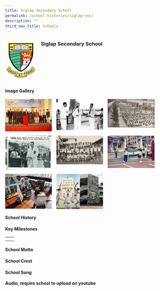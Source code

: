 ```yaml
---
title: Siglap Secondary School
permalink: /school-histories/siglap-sec/
description: ""
third_nav_title: Schools
---
```

<img src="/images/siglapsec1.jpg" style="width:20%;margin-right:15px;" align = "left">

### **Siglap Secondary School**

<br clear="left">

#### **Image Gallery**

<p><a href="https://staging.d1yxymztqoj7qn.amplifyapp.com/images/siglapsec2.jpg">  
<img src="/images/siglapsec2.jpg" style="width:30%;margin-right:15px;" align = "left">
</a></p>

<p><a href="https://staging.d1yxymztqoj7qn.amplifyapp.com/images/siglapsec3.jpg">  
<img src="/images/siglapsec3.jpg" style="width:30%;margin-right:15px;" align = "left">
</a></p>

<p><a href="https://staging.d1yxymztqoj7qn.amplifyapp.com/images/siglapsec4.jpg">  
<img src="/images/siglapsec4.jpg" style="width:30%;margin-right:15px;" align = "left">
</a></p>

<br clear="left">

<p><a href="https://staging.d1yxymztqoj7qn.amplifyapp.com/images/siglapsec5.jpg">  
<img src="/images/siglapsec5.jpg" style="width:30%;margin-right:15px;" align = "left">
</a></p>

<p><a href="https://staging.d1yxymztqoj7qn.amplifyapp.com/images/siglapsec6.jpg">  
<img src="/images/siglapsec6.jpg" style="width:30%;margin-right:15px;" align = "left">
</a></p>

<p><a href="https://staging.d1yxymztqoj7qn.amplifyapp.com/images/siglapsec7.jpg">  
<img src="/images/siglapsec7.jpg" style="width:30%;margin-right:15px;" align = "left">
</a></p>

<br clear="left">

<p><a href="https://staging.d1yxymztqoj7qn.amplifyapp.com/images/siglapsec8.jpg">  
<img src="/images/siglapsec8.jpg" style="width:30%;margin-right:15px;" align = "left">
</a></p>

<p><a href="https://staging.d1yxymztqoj7qn.amplifyapp.com/images/siglapsec9.jpg">  
<img src="/images/siglapsec9.jpg" style="width:30%;margin-right:15px;" align = "left">
</a></p>

<br clear="left">

#### **School History**


#### **Key Milestones**

|  |  |
|:---:|---|
|  |  |
|  |  |

#### **School Motto**


#### **School Crest**


#### **School Song**
**Audio, require school to upload on youtube**